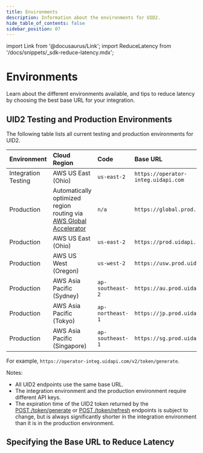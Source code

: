 ```yaml
---
title: Environments
description: Information about the environments for UID2.
hide_table_of_contents: false
sidebar_position: 07
---
```


import Link from '@docusaurus/Link';
import ReduceLatency from '/docs/snippets/_sdk-reduce-latency.mdx';

# Environments

Learn about the different environments available, and tips to reduce latency by choosing the best base URL for your integration.

## UID2 Testing and Production Environments

The following table lists all current testing and production environments for UID2.

| Environment | Cloud Region | Code | Base URL |
| :--- | :--- | :--- | :--- |
| Integration Testing | AWS US East (Ohio) | `us-east-2` | `https://operator-integ.uidapi.com` |
| Production | Automatically optimized region routing via <a href='https://aws.amazon.com/global-accelerator/'>AWS Global Accelerator</a> | `n/a` | `https://global.prod.uidapi.com` |
| Production | AWS US East (Ohio) | `us-east-2` | `https://prod.uidapi.com` |
| Production | AWS US West (Oregon) | `us-west-2` | `https://usw.prod.uidapi.com` |
| Production | AWS Asia Pacific (Sydney) | `ap-southeast-2` | `https://au.prod.uidapi.com` |
| Production | AWS Asia Pacific (Tokyo) | `ap-northeast-1` | `https://jp.prod.uidapi.com` |
| Production | AWS Asia Pacific (Singapore) | `ap-southeast-1` | `https://sg.prod.uidapi.com` |

For example, `https://operator-integ.uidapi.com/v2/token/generate`.

Notes:

- All UID2 endpoints use the same base URL.
- The integration environment and the production environment require different <Link href="../ref-info/glossary-uid#gl-api-key">API keys</Link>.
- The expiration time of the <Link href="../ref-info/glossary-uid#gl-uid2-token">UID2 token</Link> returned by the [POST&nbsp;/token/generate](../endpoints/post-token-generate.md) or [POST&nbsp;/token/refresh](../endpoints/post-token-refresh.md) endpoints is subject to change, but is always significantly shorter in the integration environment than it is in the production environment.

## Specifying the Base URL to Reduce Latency

<ReduceLatency />
